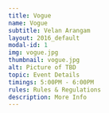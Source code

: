 ```yaml
---
title: Vogue
name: Vogue
subtitle: Velan Arangam
layout: 2016_default
modal-id: 1
img: vogue.jpg
thumbnail: vogue.jpg
alt: Picture of TBD
topic: Event Details
timings: 5:00PM - 6:00PM
rules: Rules & Regulations
description: More Info
---
```


